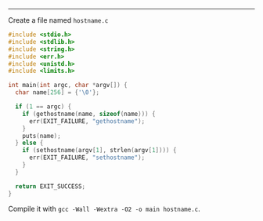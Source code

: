 
---

Create a file named `hostname.c`

```c
#include <stdio.h>
#include <stdlib.h>
#include <string.h>
#include <err.h>
#include <unistd.h>
#include <limits.h>

int main(int argc, char *argv[]) {
  char name[256] = {'\0'};

  if (1 == argc) {
    if (gethostname(name, sizeof(name))) {
      err(EXIT_FAILURE, "gethostname");
    }
    puts(name);
  } else {
    if (sethostname(argv[1], strlen(argv[1]))) {
      err(EXIT_FAILURE, "sethostname");
    }
  }

  return EXIT_SUCCESS;
}
```

Compile it with `gcc -Wall -Wextra -O2 -o main hostname.c`.
